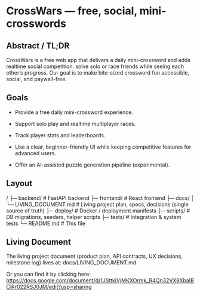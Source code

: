 # CrossWars — free, social, mini-crosswords


## Abstract / TL;DR
CrossWars is a free web app that delivers a daily mini-crossword and adds realtime social competition: solve solo or race friends while seeing each other’s progress. 
Our goal is to make bite-sized crossword fun accessible, social, and paywall-free.

## Goals

 - Provide a free daily mini-crossword experience.

 - Support solo play and realtime multiplayer races.

 - Track player stats and leaderboards.

 - Use a clear, beginner-friendly UI while keeping competitive features for advanced users.

 - Offer an AI-assisted puzzle generation pipeline (experimental).


## Layout

/
├─ backend/                 # FastAPI backend
├─ frontend/                # React frontend
├─ docs/
│  └─ LIVING_DOCUMENT.md    # Living project plan, specs, decisions (single source of truth)
├─ deploy/                  # Docker / deployment manifests
├─ scripts/                 # DB migrations, seeders, helper scripts
├─ tests/                   # Integration & system tests
└─ README.md                # This file



## Living Document

The living project document (product plan, API contracts, UX decisions, milestone log) lives at:  docs/LIVING_DOCUMENT.md

Or you can find it by clicking here:  https://docs.google.com/document/d/1JSttkiVjMKXOrmk_R4Qn32VX8XbaIBCiRr022RSJ0JM/edit?usp=sharing
